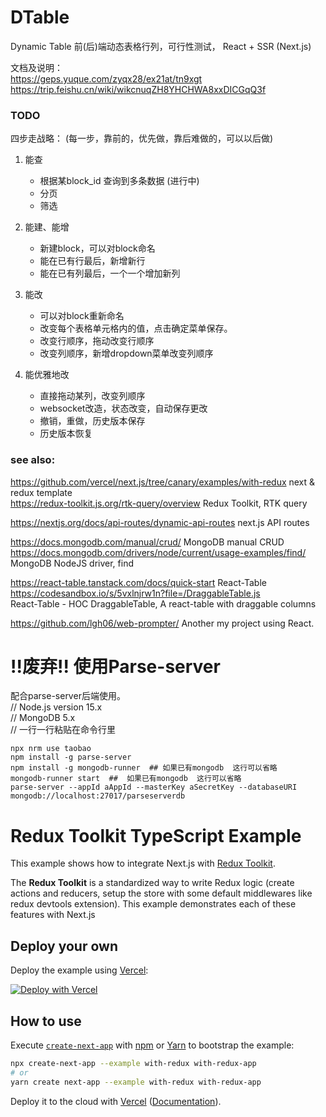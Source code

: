 # DTable  

Dynamic Table 前(后)端动态表格行列，可行性测试， React + SSR (Next.js)  

文档及说明：  
https://geps.yuque.com/zyqx28/ex21at/tn9xgt  
https://trip.feishu.cn/wiki/wikcnuqZH8YHCHWA8xxDICGqQ3f  


### TODO  
四步走战略： 
(每一步，靠前的，优先做，靠后难做的，可以以后做)  
1. 能查
    - 根据某block_id 查询到多条数据 (进行中)
    - 分页 
    - 筛选  

1. 能建、能增
    - 新建block，可以对block命名  
    - 能在已有行最后，新增新行  
    - 能在已有列最后，一个一个增加新列  

1. 能改
    - 可以对block重新命名  
    - 改变每个表格单元格内的值，点击确定菜单保存。
    - 改变行顺序，拖动改变行顺序
    - 改变列顺序，新增dropdown菜单改变列顺序  

1. 能优雅地改
    - 直接拖动某列，改变列顺序
    - websocket改造，状态改变，自动保存更改  
    - 撤销，重做，历史版本保存
    - 历史版本恢复

### see also:  
https://github.com/vercel/next.js/tree/canary/examples/with-redux  next & redux template  
https://redux-toolkit.js.org/rtk-query/overview  Redux Toolkit, RTK query  


https://nextjs.org/docs/api-routes/dynamic-api-routes  next.js API routes  


https://docs.mongodb.com/manual/crud/  MongoDB manual CRUD  
https://docs.mongodb.com/drivers/node/current/usage-examples/find/  MongoDB NodeJS driver, find  


https://react-table.tanstack.com/docs/quick-start  React-Table  
https://codesandbox.io/s/5vxlnjrw1n?file=/DraggableTable.js  
React-Table - HOC DraggableTable, A react-table with draggable columns  

https://github.com/lgh06/web-prompter/  Another my project using React.  

# !!废弃!! 使用Parse-server  
配合parse-server后端使用。  
// Node.js version 15.x  
// MongoDB 5.x  
// 一行一行粘贴在命令行里  
```  
npx nrm use taobao  
npm install -g parse-server  
npm install -g mongodb-runner  ## 如果已有mongodb  这行可以省略  
mongodb-runner start  ##  如果已有mongodb  这行可以省略  
parse-server --appId aAppId --masterKey aSecretKey --databaseURI mongodb://localhost:27017/parseserverdb  
```


# Redux Toolkit TypeScript Example

This example shows how to integrate Next.js with [Redux Toolkit](https://redux-toolkit.js.org).

The **Redux Toolkit** is a standardized way to write Redux logic (create actions and reducers, setup the store with some default middlewares like redux devtools extension). This example demonstrates each of these features with Next.js

## Deploy your own

Deploy the example using [Vercel](https://vercel.com?utm_source=github&utm_medium=readme&utm_campaign=next-example):

[![Deploy with Vercel](https://vercel.com/button)](https://vercel.com/new/git/external?repository-url=https://github.com/vercel/next.js/tree/canary/examples/with-redux&project-name=with-redux&repository-name=with-redux)

## How to use

Execute [`create-next-app`](https://github.com/vercel/next.js/tree/canary/packages/create-next-app) with [npm](https://docs.npmjs.com/cli/init) or [Yarn](https://yarnpkg.com/lang/en/docs/cli/create/) to bootstrap the example:

```bash
npx create-next-app --example with-redux with-redux-app
# or
yarn create next-app --example with-redux with-redux-app
```

Deploy it to the cloud with [Vercel](https://vercel.com/new?utm_source=github&utm_medium=readme&utm_campaign=next-example) ([Documentation](https://nextjs.org/docs/deployment)).
